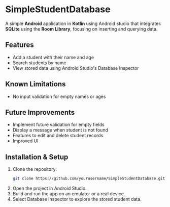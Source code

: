 # SimpleStudentDatabase

A simple **Android** application in **Kotlin** using Android studio that integrates **SQLite** using the **Room Library**, focusing on inserting and querying data. 

## Features  
- Add a student with their name and age
- Search students by name
- View stored data using Android Studio's Database Inspector

## Known Limitations
- No input validation for empty names or ages

## Future Improvements
- Implement future validation for empty fields
- Display a message when student is not found
- Features to edit and delete student records
- Improved UI

## Installation & Setup  
1. Clone the repository:  
   ```sh
   git clone https://github.com/yourusername/SimpleStudentDatabase.git
2. Open the project in Android Studio.
3. Build and run the app on an emulator or a real device.
4. Select Database Inspector to explore the stored student data.
